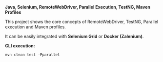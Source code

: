 **Java, Selenium, RemoteWebDriver, Parallel Execution, TestNG, Maven Profiles**

This project shows the core concepts of RemoteWebDriver, TestNG, Parallel execution and Maven profiles.

It can be easily integrated with **Selenium Grid** or **Docker (Zalenium)**.

**CLI execution:** 
```html
mvn clean test -Pparallel
```
